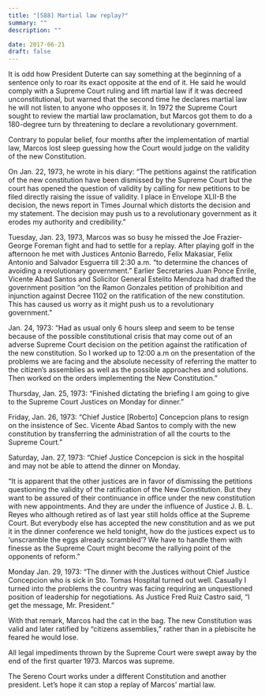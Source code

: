 ```yaml
---
title: "[588] Martial law replay?"
summary: ""
description: ""

date: 2017-06-21
draft: false
---
```


It is odd how President Duterte can say something at the beginning of a sentence only to roar its exact opposite at the end of it. He said he would comply with a Supreme Court ruling and lift martial law if it was decreed unconstitutional, but warned that the second time he declares martial law he will not listen to anyone who opposes it. In 1972 the Supreme Court sought to review the martial law proclamation, but Marcos got them to do a 180-degree turn by threatening to declare a revolutionary government.

Contrary to popular belief, four months after the implementation of martial law, Marcos lost sleep guessing how the Court would judge on the validity of the new Constitution.

On Jan. 22, 1973, he wrote in his diary: “The petitions against the ratification of the new constitution have been dismissed by the Supreme Court but the court has opened the question of validity by calling for new petitions to be filed directly raising the issue of validity. I place in Envelope XLII-B the decision, the news report in Times Journal which distorts the decision and my statement. The decision may push us to a revolutionary government as it erodes my authority and credibility.”

Tuesday, Jan. 23, 1973, Marcos was so busy he missed the Joe Frazier-George Foreman fight and had to settle for a replay. After playing golf in the afternoon he met with Justices Antonio Barredo, Felix Makasiar, Felix Antonio and Salvador Esguerra till 2:30 a.m. “to determine the chances of avoiding a revolutionary government.” Earlier Secretaries Juan Ponce Enrile, Vicente Abad Santos and Solicitor General Estelito Mendoza had drafted the government position “on the Ramon Gonzales petition of prohibition and injunction against Decree 1102 on the ratification of the new constitution. This has caused us worry as it might push us to a revolutionary government.”

Jan. 24, 1973: “Had as usual only 6 hours sleep and seem to be tense because of the possible constitutional crisis that may come out of an adverse Supreme Court decision on the petition against the ratification of the new constitution. So I worked up to 12:00 a.m on the presentation of the problems we are facing and the absolute necessity of referring the matter to the citizen’s assemblies as well as the possible approaches and solutions. Then worked on the orders implementing the New Constitution.”

Thursday, Jan. 25, 1973: “Finished dictating the briefing I am going to give to the Supreme Court Justices on Monday for dinner.”

Friday, Jan. 26, 1973: “Chief Justice [Roberto] Concepcion plans to resign on the insistence of Sec. Vicente Abad Santos to comply with the new constitution by transferring the administration of all the courts to the Supreme Court.”

Saturday, Jan. 27, 1973: “Chief Justice Concepcion is sick in the hospital and may not be able to attend the dinner on Monday.

“It is apparent that the other justices are in favor of dismissing the petitions questioning the validity of the ratification of the New Constitution. But they want to be assured of their continuance in office under the new constitution with new appointments. And they are under the influence of Justice J. B. L. Reyes who although retired as of last year still holds office at the Supreme Court. But everybody else has accepted the new constitution and as we put it in the dinner conference we held tonight, how do the justices expect us to ‘unscramble the eggs already scrambled’? We have to handle them with finesse as the Supreme Court might become the rallying point of the opponents of reform.”

Monday Jan. 29, 1973: “The dinner with the Justices without Chief Justice Concepcion who is sick in Sto. Tomas Hospital turned out well. Casually I turned into the problems the country was facing requiring an unquestioned position of leadership for negotiations. As Justice Fred Ruiz Castro said, “I get the message, Mr. President.”

With that remark, Marcos had the cat in the bag. The new Constitution was valid and later ratified by “citizens assemblies,” rather than in a plebiscite he feared he would lose.

All legal impediments thrown by the Supreme Court were swept away by the end of the first quarter 1973. Marcos was supreme.

The Sereno Court works under a different Constitution and another president. Let’s hope it can stop a replay of Marcos’ martial law.

